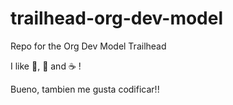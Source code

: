 # trailhead-org-dev-model
Repo for the Org Dev Model Trailhead

I like :pizza:, :runner: and :coffee: !

Bueno, tambien me gusta codificar!!
